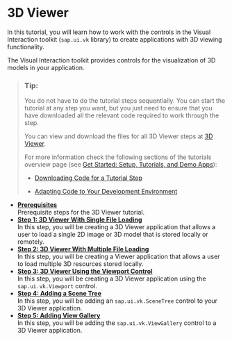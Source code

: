 <!-- loio8deac9d302504962a01149c3cc913ee0 -->

# 3D Viewer

In this tutorial, you will learn how to work with the controls in the Visual Interaction toolkit \(`sap.ui.vk` library\) to create applications with 3D viewing functionality.

The Visual Interaction toolkit provides controls for the visualization of 3D models in your application.

> ### Tip:  
> You do not have to do the tutorial steps sequentially. You can start the tutorial at any step you want, but you just need to ensure that you have downloaded all the relevant code required to work through the step.
> 
> You can view and download the files for all 3D Viewer steps at [3D Viewer](https://ui5.sap.com/#/entity/sap.ui.vk.tutorial.VIT).
> 
> For more information check the following sections of the tutorials overview page \(see [Get Started: Setup, Tutorials, and Demo Apps](get-started-setup-tutorials-and-demo-apps-8b49fc1.md)\):
> 
> -   [Downloading Code for a Tutorial Step](get-started-setup-tutorials-and-demo-apps-8b49fc1.md#loio8b49fc198bf04b2d9800fc37fecbb218__tutorials_download)
> 
> -   [Adapting Code to Your Development Environment](get-started-setup-tutorials-and-demo-apps-8b49fc1.md#loio8b49fc198bf04b2d9800fc37fecbb218__tutorials_adaptation)

-   **[Prerequisites](prerequisites-4bd6efb.md "Prerequisite steps for the 3D Viewer tutorial.")**  
Prerequisite steps for the 3D Viewer tutorial.
-   **[Step 1: 3D Viewer With Single File Loading](step-1-3d-viewer-with-single-file-loading-0e21912.md "In this step, you will be creating a 3D Viewer application that allows a user to load
        a single 2D image or 3D model that is stored locally or remotely.")**  
In this step, you will be creating a 3D Viewer application that allows a user to load a single 2D image or 3D model that is stored locally or remotely.
-   **[Step 2: 3D Viewer With Multiple File Loading](step-2-3d-viewer-with-multiple-file-loading-80b0b57.md "In this step, you will be creating a Viewer application that allows a user to load
        multiple 3D resources stored locally.")**  
In this step, you will be creating a Viewer application that allows a user to load multiple 3D resources stored locally.
-   **[Step 3: 3D Viewer Using the Viewport Control](step-3-3d-viewer-using-the-viewport-control-112d7b4.md "In this step, you will be creating a 3D Viewer application using the
            sap.ui.vk.Viewport control.")**  
In this step, you will be creating a 3D Viewer application using the `sap.ui.vk.Viewport` control.
-   **[Step 4: Adding a Scene Tree](step-4-adding-a-scene-tree-773a008.md "In this step, you will be adding an sap.ui.vk.SceneTree control to
        your 3D Viewer application.")**  
In this step, you will be adding an `sap.ui.vk.SceneTree` control to your 3D Viewer application.
-   **[Step 5: Adding View Gallery](step-5-adding-view-gallery-ad2578a.md "In this step, you will be adding the sap.ui.vk.ViewGallery control
        to a 3D Viewer application. ")**  
In this step, you will be adding the `sap.ui.vk.ViewGallery` control to a 3D Viewer application.


